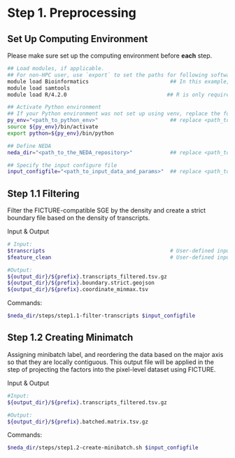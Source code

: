 # Step 1. Preprocessing

## Set Up Computing Environment

Please make sure set up the computing environment before **each** step. 

```bash
## Load modules, if applicable.
## For non-HPC user, use `export` to set the paths for following softwares, e.g., `export samtools=<path_to_samtools>`.
module load Bioinformatics                          ## In this example, samtools is part of the Bioinformatics module system, requiring the Bioinformatics module to be loaded before accessing the specific program.
module load samtools
module load R/4.2.0                                ## R is only required for Seurat+FICTURE analysis.

## Activate Python environment
## If your Python environment was not set up using venv, replace the following lines with the appropriate commands to activate the environment.
py_env="<path_to_python_env>"                       ## replace <path_to_python_env> with the path to the python environment
source ${py_env}/bin/activate
export python=${py_env}/bin/python

## Define NEDA
neda_dir="<path_to_the_NEDA_repository>"            ## replace <path_to_the_NEDA_repository> with the path to the NovaScope-exemplary-downstream-analysis repository

## Specify the input configure file
input_configfile="<path_to_input_data_and_params>"  ## replace <path_to_input_data_and_params> with the path to the config_job file, e.g., ${neda_dir}/config_job/input_config_lda.txt
```

## Step 1.1 Filtering
Filter the FICTURE-compatible SGE by the density and create a strict boundary file based on the density of transcripts.

Input & Output
```bash
# Input: 
$transcripts                                        # User-defined input FICTURE-compatible SGE file
$feature_clean                                      # User-defined input filtered feature file

#Output: 
${output_dir}/${prefix}.transcripts_filtered.tsv.gz
${output_dir}/${prefix}.boundary.strict.geojson
${output_dir}/${prefix}.coordinate_minmax.tsv
```

Commands:
```bash
$neda_dir/steps/step1.1-filter-transcripts $input_configfile
```

## Step 1.2 Creating Minimatch
Assigning minibatch label, and reordering the data based on the major axis so that they are locally contiguous. This output file will be applied in the step of projecting the factors into the pixel-level dataset using FICTURE.

Input & Output
```bash
#Input: 
${output_dir}/${prefix}.transcripts_filtered.tsv.gz

#Output: 
${output_dir}/${prefix}.batched.matrix.tsv.gz
```

Commands:
```bash
$neda_dir/steps/step1.2-create-minibatch.sh $input_configfile
```